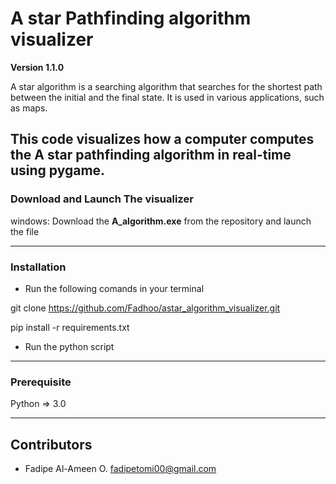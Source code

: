 # A star Pathfinding algorithm visualizer

**Version 1.1.0**

A star algorithm is a searching algorithm that searches for the shortest path between the initial and the final state. It is used in various applications, such as maps.

This code visualizes how a computer computes the A star pathfinding algorithm in real-time using pygame. 
---
### Download and Launch The visualizer

windows: Download the **A_algorithm.exe** from the repository and launch the file

---
### Installation

- Run the following comands in your terminal

git clone https://github.com/Fadhoo/astar_algorithm_visualizer.git

pip install -r requirements.txt

- Run the python script

---
### Prerequisite

Python => 3.0

---


## Contributors

- Fadipe Al-Ameen O. <fadipetomi00@gmail.com>